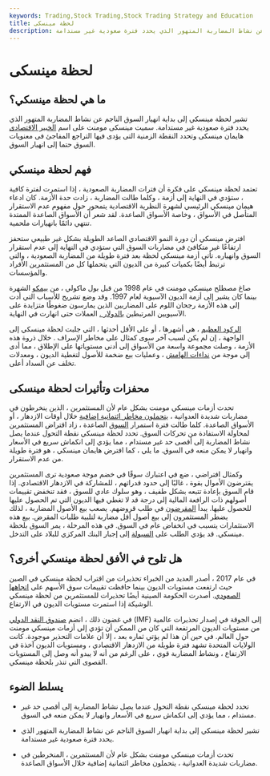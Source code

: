 ```yaml
---
keywords: Trading,Stock Trading,Stock Trading Strategy and Education
title: لحظة مينسكى
description: تشير لحظة مينسكي إلى بداية انهيار السوق الناجم عن نشاط المضاربة المتهور الذي يحدد فترة صعودية غير مستدامة.
---
```


# لحظة مينسكى
## ما هي لحظة مينسكي؟

تشير لحظة مينسكي إلى بداية انهيار السوق الناجم عن نشاط المضاربة المتهور الذي يحدد فترة صعودية غير مستدامة. سميت مينسكى مومنت على اسم [الخبير الاقتصادى](/economist) هايمان مينسكى وتحدد النقطة الزمنية التى يؤدى فيها التراجع المفاجئ فى معنويات السوق حتما إلى انهيار السوق.

## فهم لحظة مينسكي

تعتمد لحظة مينسكي على فكرة أن فترات المضاربة الصعودية ، إذا استمرت لفترة كافية ، ستؤدي في النهاية إلى أزمة ، وكلما طالت المضاربة ، زادت حدة الأزمة. كان ادعاء هيمان مينسكي الرئيسي لشهرة النظرية الاقتصادية يتمحور حول مفهوم عدم الاستقرار المتأصل في الأسواق ، وخاصة الأسواق الصاعدة. لقد شعر أن الأسواق الصاعدة الممتدة تنتهي دائمًا بانهيارات ملحمية.

افترض مينسكي أن دورة النمو الاقتصادي الصاعد الطويلة بشكل غير طبيعي ستحفز ارتفاعًا غير متكافئ في مضاربات السوق التي ستؤدي في النهاية إلى عدم استقرار السوق وانهياره. تأتي أزمة مينسكي لحظة بعد فترة طويلة من المضاربة الصعودية ، والتي ترتبط أيضًا بكميات كبيرة من الديون التي يتحملها كل من المستثمرين الأفراد والمؤسسات.

صاغ مصطلح مينسكي مومنت في عام 1998 من قبل بول ماكولي ، من [بيمكو](/pimco) الشهرة بينما كان يشير إلى أزمة الديون الآسيوية لعام 1997. وقد وضع تشريح للأسباب التي أدت إلى هذه الأزمة رجحان اللوم على المضاربين الذين يمارسون ضغوطًا متزايدة على الآسيويين المرتبطين [بالدولار .](/currency-peg) العملات حتى انهارت في النهاية.

[الركود العظيم](/great-recession) ، هي أشهرها ، أو على الأقل أحدثها ، التي جلبت لحظة مينسكي إلى الواجهة ، إن لم يكن لسبب آخر سوى كمثال على مخاطر الإسراف . خلال ذروة هذه الأزمة ، وصلت مجموعة واسعة من الأسواق إلى أدنى مستوياتها على الإطلاق ، مما أدى إلى موجة من [نداءات الهامش](/margincall) ، وعمليات بيع ضخمة للأصول لتغطية الديون ، ومعدلات تخلف عن السداد أعلى.

## محفزات وتأثيرات لحظة مينسكى

تحدث أزمات مينسكي مومنت بشكل عام لأن المستثمرين ، الذين ينخرطون في مضاربات شديدة العدوانية ، [يتحملون مخاطر ائتمانية إضافية](/creditrisk) خلال أوقات الازدهار ، أو الأسواق الصاعدة. كلما طالت فترة استمرار [السوق](/bullmarket) الصاعدة ، زاد اقتراض المستثمرين لمحاولة الاستفادة من تحركات السوق. تحدد لحظة مينسكي نقطة التحول عندما يصل نشاط المضاربة إلى أقصى حد غير مستدام ، مما يؤدي إلى انكماش سريع في الأسعار وانهيار لا يمكن منعه في السوق. ما يلي ، كما افترض هايمان مينسكي ، هو فترة طويلة من عدم الاستقرار.

وكمثال افتراضي ، ضع في اعتبارك سوقًا في خضم موجة صعودية ترى المستثمرين يقترضون الأموال بقوة ، غالبًا إلى حدود قدراتهم ، للمشاركة في الازدهار الاقتصادي. إذا قام السوق بإعادة تتبعه بشكل طفيف ، وهو سلوك عادي للسوق ، فقد تنخفض تقييمات أصولهم ذات الرافعة المالية إلى درجة قد لا تغطي فيها الديون التي تم الحصول عليها للحصول عليها. يبدأ [المقرضون](/lender) في طلب قروضهم. يصعب بيع الأصول المضاربة ، لذلك يضطر المستثمرون إلى بيع أصول أقل مضاربة لتلبية طلبات المقرض. بيع هذه الاستثمارات يتسبب في انخفاض عام في السوق. في هذه المرحلة ، يمر السوق بلحظة مينسكي. قد يؤدي الطلب على [السيولة](/liquidity) إلى إجبار البنك المركزي للبلاد على التدخل.

## هل تلوح في الأفق لحظة مينسكي أخرى؟

في عام 2017 ، أصدر العديد من الخبراء تحذيرات من اقتراب لحظة مينسكي في الصين حيث ارتفعت مستويات الديون بينما حافظت تقييمات سوق الأسهم على [اتجاهها الصعودي](/trend). أصدرت الحكومة الصينية أيضًا تحذيرات للمستثمرين من لحظة مينسكي الوشيكة إذا استمرت مستويات الديون في الارتفاع.

في غضون ذلك ، انضم [صندوق النقد الدولي](/imf) (IMF) إلى الجوقة في إصدار تحذيرات عالمية من مستويات الديون المرتفعة التي كان من الممكن أن تؤدي إلى أزمات مينسكي مومنت حول العالم. في حين أن هذا لم يؤتي ثماره بعد ، إلا أن علامات التحذير موجودة. كانت الولايات المتحدة تشهد فترة طويلة من الازدهار الاقتصادي ، ومستويات الديون آخذة في الارتفاع ، ونشاط المضاربة قوي ، على الرغم من أنه لا يبدو أنه وصل إلى المستويات القصوى التي تنذر بلحظة مينسكي.

## يسلط الضوء

- تحدد لحظة مينسكي نقطة التحول عندما يصل نشاط المضاربة إلى أقصى حد غير مستدام ، مما يؤدي إلى انكماش سريع في الأسعار وانهيار لا يمكن منعه في السوق.

- تشير لحظة مينسكي إلى بداية انهيار السوق الناجم عن نشاط المضاربة المتهور الذي يحدد فترة صعودية غير مستدامة.

- تحدث أزمات مينسكي مومنت بشكل عام لأن المستثمرين ، المنخرطين في مضاربات شديدة العدوانية ، يتحملون مخاطر ائتمانية إضافية خلال الأسواق الصاعدة.

